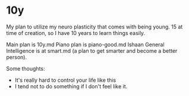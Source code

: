 # 10y
My plan to utilize my neuro plasticity that comes with being young. 15 at time of creation, so I have 10 years to learn things easily.

Main plan is 10y.md
Piano plan is piano-good.md
Ishaan General Intelligence is at smart.md (a plan to get smarter and become a better person).

Some thoughts:
- It's really hard to control your life like this
- I tend not to do something if I don't feel like it.


